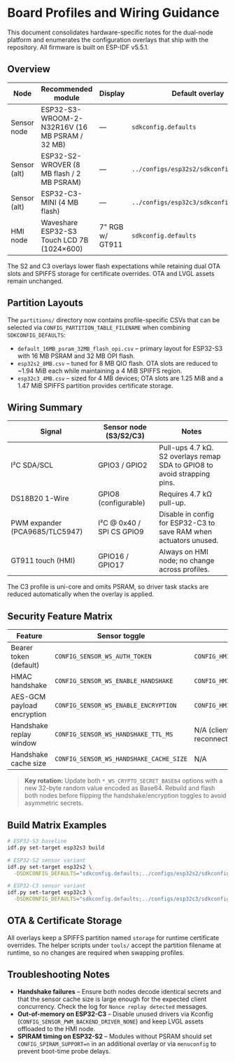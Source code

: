 # Board Profiles and Wiring Guidance

This document consolidates hardware-specific notes for the dual-node platform and enumerates the configuration overlays that
ship with the repository. All firmware is built on ESP-IDF v5.5.1.

## Overview

| Node          | Recommended module                            | Display            | Default overlay                  |
|---------------|------------------------------------------------|--------------------|----------------------------------|
| Sensor node   | ESP32-S3-WROOM-2-N32R16V (16 MB PSRAM / 32 MB) | —                  | `sdkconfig.defaults`             |
| Sensor (alt)  | ESP32-S2-WROVER (8 MB flash / 2 MB PSRAM)      | —                  | `../configs/esp32s2/sdkconfig.defaults` |
| Sensor (alt)  | ESP32-C3-MINI (4 MB flash)                     | —                  | `../configs/esp32c3/sdkconfig.defaults` |
| HMI node      | Waveshare ESP32-S3 Touch LCD 7B (1024×600)     | 7" RGB w/ GT911    | `sdkconfig.defaults`             |

The S2 and C3 overlays lower flash expectations while retaining dual OTA slots and SPIFFS storage for certificate overrides. OTA
and LVGL assets remain unchanged.

## Partition Layouts

The `partitions/` directory now contains profile-specific CSVs that can be selected via `CONFIG_PARTITION_TABLE_FILENAME` when
combining `SDKCONFIG_DEFAULTS`:

- `default_16MB_psram_32MB_flash_opi.csv` – primary layout for ESP32-S3 with 16 MB PSRAM and 32 MB OPI flash.
- `esp32s2_8MB.csv` – tuned for 8 MB QIO flash. OTA slots are reduced to ~1.94 MiB each while maintaining a 4 MiB SPIFFS region.
- `esp32c3_4MB.csv` – sized for 4 MB devices; OTA slots are 1.25 MiB and a 1.47 MiB SPIFFS partition provides certificate storage.

## Wiring Summary

| Signal                       | Sensor node (S3/S2/C3) | Notes                                                                 |
|------------------------------|------------------------|-----------------------------------------------------------------------|
| I²C SDA/SCL                  | GPIO3 / GPIO2          | Pull-ups 4.7 kΩ. S2 overlays remap SDA to GPIO8 to avoid strapping pins. |
| DS18B20 1-Wire               | GPIO8 (configurable)   | Requires 4.7 kΩ pull-up.                                               |
| PWM expander (PCA9685/TLC5947) | I²C @ 0x40 / SPI CS GPIO9 | Disable in config for ESP32-C3 to save RAM when actuators unused.       |
| GT911 touch (HMI)            | GPIO16 / GPIO17        | Always on HMI node; no change across profiles.                         |

The C3 profile is uni-core and omits PSRAM, so driver task stacks are reduced automatically when the overlay is applied.

## Security Feature Matrix

| Feature                         | Sensor toggle                                  | HMI toggle                                   | Secret source                                  |
|---------------------------------|------------------------------------------------|-----------------------------------------------|------------------------------------------------|
| Bearer token (default)          | `CONFIG_SENSOR_WS_AUTH_TOKEN`                  | `CONFIG_HMI_WS_AUTH_TOKEN`                    | `sdkconfig.defaults`                            |
| HMAC handshake                  | `CONFIG_SENSOR_WS_ENABLE_HANDSHAKE`            | `CONFIG_HMI_WS_ENABLE_HANDSHAKE`              | `*_WS_CRYPTO_SECRET_BASE64` (Base64 32-byte key) |
| AES-GCM payload encryption      | `CONFIG_SENSOR_WS_ENABLE_ENCRYPTION`           | `CONFIG_HMI_WS_ENABLE_ENCRYPTION`             | Same as above                                  |
| Handshake replay window         | `CONFIG_SENSOR_WS_HANDSHAKE_TTL_MS`            | N/A (client regenerates every reconnect)      | —                                              |
| Handshake cache size            | `CONFIG_SENSOR_WS_HANDSHAKE_CACHE_SIZE`        | N/A                                           | —                                              |

> **Key rotation:** Update both `*_WS_CRYPTO_SECRET_BASE64` options with a new 32-byte random value encoded as Base64. Rebuild and
> flash both nodes before flipping the handshake/encryption toggles to avoid asymmetric secrets.

## Build Matrix Examples

```bash
# ESP32-S3 baseline
idf.py set-target esp32s3 build

# ESP32-S2 sensor variant
idf.py set-target esp32s2 \
  -DSDKCONFIG_DEFAULTS="sdkconfig.defaults;../configs/esp32s2/sdkconfig.defaults" build

# ESP32-C3 sensor variant
idf.py set-target esp32c3 \
  -DSDKCONFIG_DEFAULTS="sdkconfig.defaults;../configs/esp32c3/sdkconfig.defaults" build
```

## OTA & Certificate Storage

All overlays keep a SPIFFS partition named `storage` for runtime certificate overrides. The helper scripts under `tools/` accept
the partition filename at runtime, so no changes are required when swapping profiles.

## Troubleshooting Notes

- **Handshake failures** – Ensure both nodes decode identical secrets and that the sensor cache size is large enough for the
  expected client concurrency. Check the log for `Nonce replay detected` messages.
- **Out-of-memory on ESP32-C3** – Disable unused drivers via Kconfig (`CONFIG_SENSOR_PWM_BACKEND_DRIVER_NONE`) and keep LVGL assets
  offloaded to the HMI node.
- **SPIRAM timing on ESP32-S2** – Modules without PSRAM should set `CONFIG_SPIRAM_SUPPORT=n` in an additional overlay or via
  `menuconfig` to prevent boot-time probe delays.
